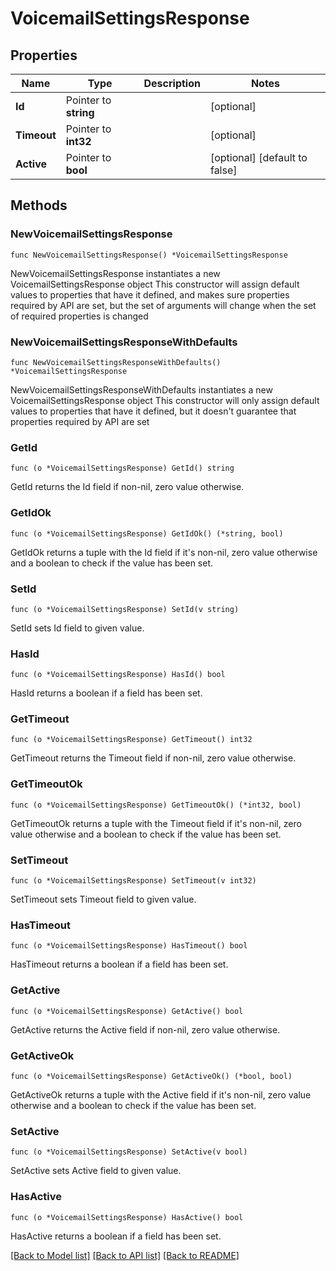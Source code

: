 # VoicemailSettingsResponse

## Properties

Name | Type | Description | Notes
------------ | ------------- | ------------- | -------------
**Id** | Pointer to **string** |  | [optional] 
**Timeout** | Pointer to **int32** |  | [optional] 
**Active** | Pointer to **bool** |  | [optional] [default to false]

## Methods

### NewVoicemailSettingsResponse

`func NewVoicemailSettingsResponse() *VoicemailSettingsResponse`

NewVoicemailSettingsResponse instantiates a new VoicemailSettingsResponse object
This constructor will assign default values to properties that have it defined,
and makes sure properties required by API are set, but the set of arguments
will change when the set of required properties is changed

### NewVoicemailSettingsResponseWithDefaults

`func NewVoicemailSettingsResponseWithDefaults() *VoicemailSettingsResponse`

NewVoicemailSettingsResponseWithDefaults instantiates a new VoicemailSettingsResponse object
This constructor will only assign default values to properties that have it defined,
but it doesn't guarantee that properties required by API are set

### GetId

`func (o *VoicemailSettingsResponse) GetId() string`

GetId returns the Id field if non-nil, zero value otherwise.

### GetIdOk

`func (o *VoicemailSettingsResponse) GetIdOk() (*string, bool)`

GetIdOk returns a tuple with the Id field if it's non-nil, zero value otherwise
and a boolean to check if the value has been set.

### SetId

`func (o *VoicemailSettingsResponse) SetId(v string)`

SetId sets Id field to given value.

### HasId

`func (o *VoicemailSettingsResponse) HasId() bool`

HasId returns a boolean if a field has been set.

### GetTimeout

`func (o *VoicemailSettingsResponse) GetTimeout() int32`

GetTimeout returns the Timeout field if non-nil, zero value otherwise.

### GetTimeoutOk

`func (o *VoicemailSettingsResponse) GetTimeoutOk() (*int32, bool)`

GetTimeoutOk returns a tuple with the Timeout field if it's non-nil, zero value otherwise
and a boolean to check if the value has been set.

### SetTimeout

`func (o *VoicemailSettingsResponse) SetTimeout(v int32)`

SetTimeout sets Timeout field to given value.

### HasTimeout

`func (o *VoicemailSettingsResponse) HasTimeout() bool`

HasTimeout returns a boolean if a field has been set.

### GetActive

`func (o *VoicemailSettingsResponse) GetActive() bool`

GetActive returns the Active field if non-nil, zero value otherwise.

### GetActiveOk

`func (o *VoicemailSettingsResponse) GetActiveOk() (*bool, bool)`

GetActiveOk returns a tuple with the Active field if it's non-nil, zero value otherwise
and a boolean to check if the value has been set.

### SetActive

`func (o *VoicemailSettingsResponse) SetActive(v bool)`

SetActive sets Active field to given value.

### HasActive

`func (o *VoicemailSettingsResponse) HasActive() bool`

HasActive returns a boolean if a field has been set.


[[Back to Model list]](../README.md#documentation-for-models) [[Back to API list]](../README.md#documentation-for-api-endpoints) [[Back to README]](../README.md)


